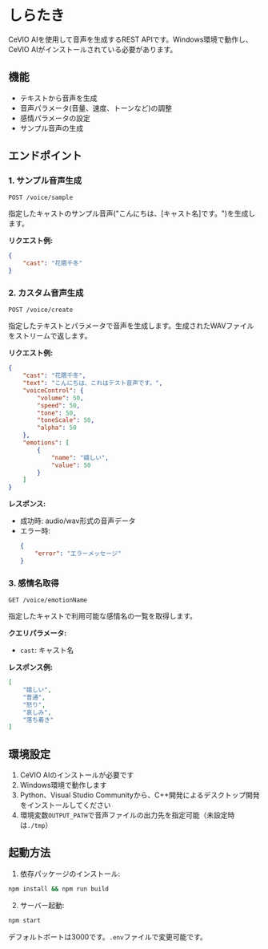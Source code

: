 # しらたき

CeVIO AIを使用して音声を生成するREST APIです。Windows環境で動作し、CeVIO AIがインストールされている必要があります。

## 機能

- テキストから音声を生成
- 音声パラメータ(音量、速度、トーンなど)の調整
- 感情パラメータの設定
- サンプル音声の生成

## エンドポイント

### 1. サンプル音声生成

```
POST /voice/sample
```

指定したキャストのサンプル音声("こんにちは、[キャスト名]です。")を生成します。

**リクエスト例:**
```json
{
    "cast": "花隈千冬"
}
```

### 2. カスタム音声生成

```
POST /voice/create
```

指定したテキストとパラメータで音声を生成します。生成されたWAVファイルをストリームで返します。

**リクエスト例:**
```json
{
    "cast": "花隈千冬",
    "text": "こんにちは、これはテスト音声です。",
    "voiceControl": {
        "volume": 50,
        "speed": 50,
        "tone": 50,
        "toneScale": 50,
        "alpha": 50
    },
    "emotions": [
        {
            "name": "嬉しい",
            "value": 50
        }
    ]
}
```

**レスポンス:**
- 成功時: audio/wav形式の音声データ
- エラー時:
  ```json
  {
      "error": "エラーメッセージ"
  }
  ```

### 3. 感情名取得

```
GET /voice/emotionName
```

指定したキャストで利用可能な感情名の一覧を取得します。

**クエリパラメータ:**
- `cast`: キャスト名

**レスポンス例:**
```json
[
    "嬉しい",
    "普通",
    "怒り",
    "哀しみ",
    "落ち着き"
]
```

## 環境設定

1. CeVIO AIのインストールが必要です
2. Windows環境で動作します
3. Python、Visual Studio Communityから、C++開発によるデスクトップ開発をインストールしてください
4. 環境変数`OUTPUT_PATH`で音声ファイルの出力先を指定可能（未設定時は`./tmp`）

## 起動方法

1. 依存パッケージのインストール:
```bash
npm install && npm run build
```

2. サーバー起動:
```bash
npm start
```

デフォルトポートは3000です。`.env`ファイルで変更可能です。
